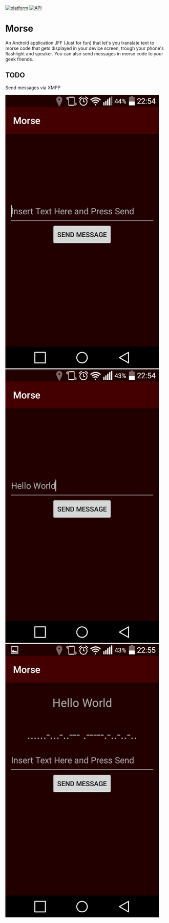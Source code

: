 
[![platform](https://img.shields.io/badge/platform-Android-green.svg)](https://www.android.com)
[![API](https://img.shields.io/badge/API-19%2B-brightgreen.svg?style=plastic)](https://android-arsenal.com/api?level=19)

# Morse
An Android application JFF (Just for fun) that let's you translate text to morse code that gets displayed in your device screen, trough your phone's flashlight and speaker. You can also send messages in morse code to your geek friends.

## TODO
Send messages via XMPP

![Initial Image](https://github.com/antoniogoulao/morse/blob/imgs/imgs/img1.png)
![Second Image](https://github.com/antoniogoulao/morse/blob/imgs/imgs/img2.png)
![Third Image](https://github.com/antoniogoulao/morse/blob/imgs/imgs/img3.png)
